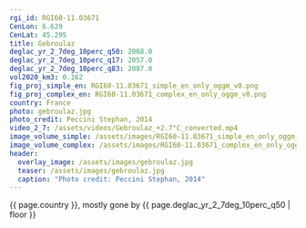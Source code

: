 ```yaml
---
rgi_id: RGI60-11.03671
CenLon: 6.629
CenLat: 45.295
title: Gebroulaz
deglac_yr_2_7deg_10perc_q50: 2068.0
deglac_yr_2_7deg_10perc_q17: 2057.0
deglac_yr_2_7deg_10perc_q83: 2087.0
vol2020_km3: 0.162
fig_proj_simple_en: RGI60-11.03671_simple_en_only_oggm_v0.png
fig_proj_complex_en: RGI60-11.03671_complex_en_only_oggm_v0.png
country: France
photo: gebroulaz.jpg
photo_credit: Peccini Stephan, 2014
video_2_7: /assets/videos/Gebroulaz_+2.7°C_converted.mp4
image_volume_simple: /assets/images/RGI60-11.03671_simple_en_only_oggm_v0.png
image_volume_complex: /assets/images/RGI60-11.03671_complex_en_only_oggm_v0.png
header:
  overlay_image: /assets/images/gebroulaz.jpg
  teaser: /assets/images/gebroulaz.jpg
  caption: "Photo credit: Peccini Stephan, 2014"
---
```

{{ page.country }}, mostly gone by {{ page.deglac_yr_2_7deg_10perc_q50 | floor }}

